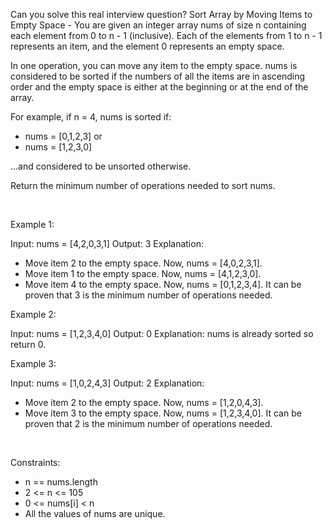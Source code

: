 Can you solve this real interview question? Sort Array by Moving Items to Empty Space - You are given an integer array nums of size n containing each element from 0 to n - 1 (inclusive). Each of the elements from 1 to n - 1 represents an item, and the element 0 represents an empty space.

In one operation, you can move any item to the empty space. nums is considered to be sorted if the numbers of all the items are in ascending order and the empty space is either at the beginning or at the end of the array.

For example, if n = 4, nums is sorted if:

 * nums = [0,1,2,3] or
 * nums = [1,2,3,0]

...and considered to be unsorted otherwise.

Return the minimum number of operations needed to sort nums.

 

Example 1:


Input: nums = [4,2,0,3,1]
Output: 3
Explanation:
- Move item 2 to the empty space. Now, nums = [4,0,2,3,1].
- Move item 1 to the empty space. Now, nums = [4,1,2,3,0].
- Move item 4 to the empty space. Now, nums = [0,1,2,3,4].
It can be proven that 3 is the minimum number of operations needed.


Example 2:


Input: nums = [1,2,3,4,0]
Output: 0
Explanation: nums is already sorted so return 0.


Example 3:


Input: nums = [1,0,2,4,3]
Output: 2
Explanation:
- Move item 2 to the empty space. Now, nums = [1,2,0,4,3].
- Move item 3 to the empty space. Now, nums = [1,2,3,4,0].
It can be proven that 2 is the minimum number of operations needed.


 

Constraints:

 * n == nums.length
 * 2 <= n <= 105
 * 0 <= nums[i] < n
 * All the values of nums are unique.